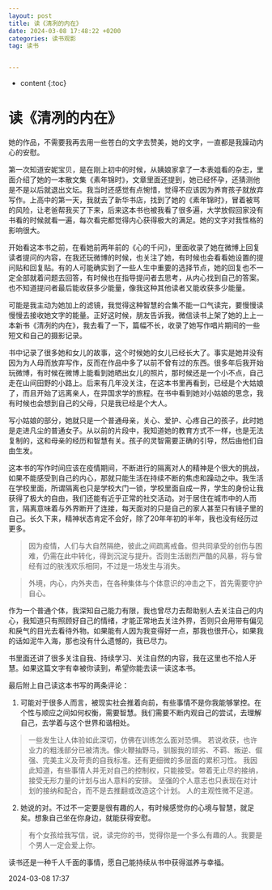 ```yaml
---
layout: post
title: 读《清冽的内在》
date: 2024-03-08 17:48:22 +0200
categories: 读书观影
tag: 读书


---
```


* content
{:toc}




# 读《清冽的内在》

她的作品，不需要我再去用一些苍白的文字去赞美，她的文字，一直都是我躁动内心的安慰。

第一次知道安妮宝贝，是在刚上初中的时候，从姨娘家拿了一本表姐看的杂志，里面介绍了她的一本散文集《素年锦时》，文章里面还提到，她已经怀孕，还猜测他是不是以后就退出文坛。我当时还感觉有点惋惜，觉得不应该因为养育孩子就放弃写作。上高中的第一天，我就去了新华书店，找到了她的《素年锦时》，冒着被骂的风险，让老爸帮我买了下来，后来这本书也被我看了很多遍，大学放假回家没有书看的时候就看一遍，每次看完都觉得内心获得极大的满足。她的文字对我性格的影响很大。

开始看这本书之前，在看她前两年前的《心的千问》，里面收录了她在微博上回复读者提问的内容，在我还玩微博的时候，也关注了她，有时候也会看看她设置的提问贴和回复贴。有的人可能确实到了一些人生中重要的选择节点，她的回复也不一定全部就着问题去回答，有时候也在指导提问者去思考，从内心找到自己的答案。也不知道提问者最后能收获多少能量，像我这种其他读者又能收获多少能量。

可能是我主动为她加上的滤镜，我觉得这种智慧的合集不能一口气读完，要慢慢读慢慢去接收她文字的能量。正好这时候，朋友告诉我，微信读书上架了她的上上一本新书《清冽的内在》，我去看了一下，篇幅不长，收录了她写作唱片期间的一些短文和自己的摄影记录。

书中记录了很多她和女儿的故事，这个时候她的女儿已经长大了。事实是她并没有因为为人母而放弃写作，反而在作品中多了以前不曾有过的东西。很多年后我开始玩微博，有时候在微博上能看到她晒出女儿的照片，那时候还是一个小不点，自己走在山间田野的小路上。后来有几年没关注，在这本书里再看到，已经是个大姑娘了，而且开始了远离亲人，在异国求学的旅程。在书中看到她对小姑娘的思念，我有时候也会想到自己的父母，只是我已经是个大人。

写小姑娘的部分，她就只是一个普通母亲，关心、爱护、心疼自己的孩子，此时她是走进凡尘的普通女子。从以前的片段中，我知道她的教育方式不一样，也是无法复制的，这和母亲的经历和智慧有关。孩子的灵智需要正确的引导，然后由他们自由生发。

这本书的写作时间应该在疫情期间，不断进行的隔离对人的精神是个很大的挑战，如果不能感受到自己的内心，那就只能生活在持续不断的焦虑和躁动之中。我生活在学校里面，所谓隔离也只是学校大门一锁，学校里面自成一界，学生的身份让我获得了极大的自由，我们还能有近乎正常的社交活动。对于居住在城市中的人而言，隔离意味着与外界断开了连接，每天面对的只是自己的家人甚至只有镜子里的自己。长久下来，精神状态肯定不会好，除了20年年初的半年，我也没有经历过更多。

 > 因为疫情，人们与大自然隔绝，彼此之间疏离戒备。但共同承受的创伤与困难，仍需在此中转化，得到沉淀与提升。否则生活剧烈严酷的风暴，将与曾经有过的肤浅欢乐相同，不过是一场发生与消失。

> 外境，内心，内外夹击，在各种集体与个体意识的冲击之下，首先需要守护自心。

作为一个普通个体，我深知自己能力有限，我也曾尽力去帮助别人去关注自己的内心，我知道只有照顾好自己的情绪，才能正常地去关注外界，否则只会用带有偏见和戾气的目光去看待外物。如果能有人因为我变得好一点，那我也很开心，如果我的话如泥牛入海，那也没有什么遗憾的，我已尽力。

书里面还讲了很多关注自我、持续学习、关注自然的内容，我在这里也不拾人牙慧。如果这篇文字有幸被你读到，希望你能去读一读这本书。

最后附上自己读这本书写的两条评论：

1. 可能对于很多人而言，被现实社会推着向前，有些事情不是你我能够掌控。在个性与顺应之间如何权衡，需要智慧。我们需要不断内观自己的尝试，去理解自己，去学着与这个世界和谐相处。
> 一些发生让人体验如此深切，仿佛在训练怎么面对恐惧。
> 若说收获，也许业力的粗浅部分已被清洗。像火鞭抽野马，驯服我的顽劣、不羁、叛逆、倔强、完美主义及苛责的自我标准。还有更细微的多层面的累积习性。
> 我因此知道，有些事情人并无对自己的控制权，只能接受。带着无止尽的接纳，接受无形力量的计划与出人意料的安排。
> 坚强的个人意志也只表现在对计划的接纳和配合，而不是去推翻或改造这个计划。
> 人的主观性微不足道。

2. 她说的对。不过不一定要是很有趣的人，有时候感觉你的心境与智慧，就足矣。想象自己坐在你身边，就能获得安慰。
> 有个女孩给我写信，说，读完你的书，觉得你是一个多么有趣的人。我要是个男人一定会爱上你。

读书还是一种千人千面的事情，愿自己能持续从书中获得滋养与幸福。

2024-03-08 17:37